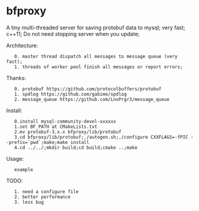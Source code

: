 # bfproxy

A tiny multi-threaded server for saving protobuf data to mysql; very fast; c++11; 
Do not need stopping server when you update;

Architecture:

       0. master thread dispatch all messages to message queue (very fast);
       1. threads of worker pool finish all messages or report errors;


Thanks:

       0. protobuf https://github.com/protocolbuffers/protobuf
       1. spdlog https://github.com/gabime/spdlog
       2. message_queue https://github.com/LnxPrgr3/message_queue

Install:

       0.install mysql-community-devel-xxxxxx
       1.set BF_PATH at CMakeLists.txt
       2.mv protobuf-3.x.x bfproxy/lib/protobuf   
       3.cd bfproxy/lib/protobuf;./autogen.sh;./configure CXXFLAGS=-fPIC --prefix=`pwd`;make;make install
       4.cd ../../;mkdir build;cd build;cmake ..;make

Usage:

       example 
TODO: 

       1. need a configure file
       2. better performance
       3. less bug




